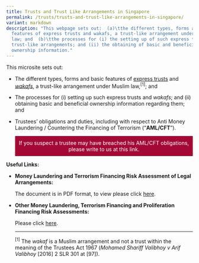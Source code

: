```yaml
---
title: Trusts and Trust Like Arrangements in Singapore
permalink: /trusts/trusts-and-trust-like-arrangements-in-singapore/
variant: markdown
description: "This webpage sets out:  (a)\tthe different types, forms and basic
  features of express trusts and wakafs, a trust-like arrangement under Muslim
  law; and  (b)\tthe processes for (i) the setting up of such express trusts and
  trust-like arrangements; and (ii) the obtaining of basic and beneficial
  ownership information."
---
```

<p>This microsite sets out:</p>
<ul data-tight="true" class="tight">
<li>
<p>The different types, forms and basic features of <a href="https://www.mlaw.gov.sg/trusts/express-trusts/" rel="noopener noreferrer nofollow" target="_blank">express trusts</a> and <em><a href="https://www.mlaw.gov.sg/trusts/wakafs/" rel="noopener noreferrer nofollow" target="_blank">wakafs</a></em>,
	a trust-like arrangement under Muslim law,<sup>[1]</sup>; and</p>
<p></p>
<p></p>
</li>
<li>
<p>The processes for (i) setting up such express trusts and <em>wakafs</em>; and (ii) obtaining basic and beneficial ownership
information regarding them; and</p>
<p></p>
</li>
<li>
<p>Trustees’ obligations and duties, including with respect to Anti Money Laundering
/ Countering the Financing of Terrorism (“<strong>AML/CFT</strong>”).</p>
<p></p>
<p></p>
	
<a href="https://eservices.mlaw.gov.sg/enquiry/" style="display:inline-block;padding:10px;color:#fff;background:#a40935;text-decoration:none;text-align:center">If you suspect a trustee may have breached his AML/CFT obligations, please write to us at this link.</a><br>
</li>
</ul>
<strong>Useful Links:</strong>
<ul data-tight="true" class="tight">
<li>
	<p><strong>Money Laundering and Terrorism Financing Risk Assessment of Legal Arrangements:</strong></p> The document is in PDF format, to view please click <a href="/files/MONEY_LAUNDERING_AND_TERRORISM_FINANCING_RISK_ASSESSMENT_OF_LEGAL_ARRANGEMENTS.pdf" rel="noopener noreferrer nofollow" target="_blank">here</a>.<p></p>
</li>
<li>
	<p><strong>Other Money Laundering, Terrorism Financing and Proliferation Financing Risk Assessments:</strong></p> Please click <a href="https://www.mas.gov.sg/regulation/anti-money-laundering/ml-tf-pf-risk-assessments" rel="noopener noreferrer nofollow" target="_blank">here</a>.<p></p>
</li>
<p></p>
<hr>
<p></p>
<p><sup>[1]</sup> The <em>wakaf </em>is
a Muslim arrangement and not a trust within the meaning of the Trustees
Act 1967 (<em>Mohamed Shariff Valibhoy v Arif Valibhoy </em>[2016] 2 SLR
301 at [97]).&nbsp;</p>
<p></p>
<p></p>
<p></p></ul>